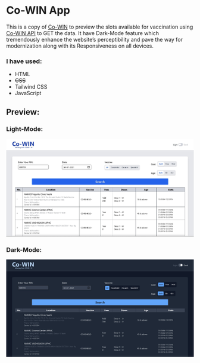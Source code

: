 # Co-WIN App
This is a copy of [Co-WIN](https://www.cowin.gov.in/ "Co-WIN") to preview the slots available for vaccination using [Co-WIN API](https://documenter.getpostman.com/view/9564387/TzRPip7u#49f061eb-20a9-471b-ad9e-e57fe743db60 "Co-WIN API") to GET the data. It have Dark-Mode feature which tremendously enhance the website’s perceptibility and pave the way for modernization along with its Responsiveness on all devices.
### I have used:
* HTML
* ~~CSS~~
* Tailwind CSS
* JavaScript
## Preview:
### Light-Mode:
![Light-Mode](./img/Light-mode.jpg)
### Dark-Mode:
![Dark-Mode](./img/Dark-mode.jpg)